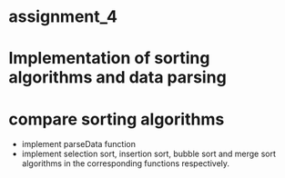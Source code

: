 # assignment_4
Implementation of sorting algorithms and data parsing
=======
# compare sorting algorithms

- implement parseData function
- implement selection sort, insertion sort, bubble sort and merge sort algorithms in the corresponding functions respectively.
